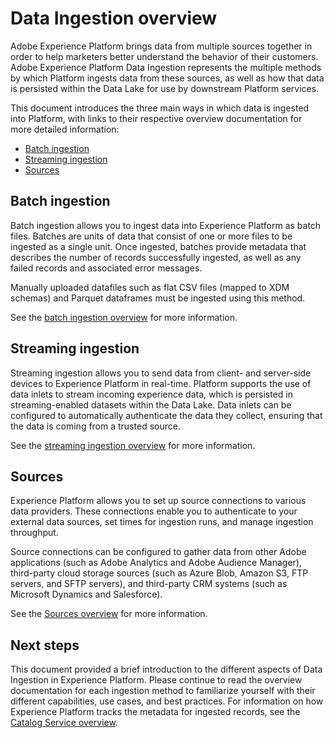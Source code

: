 # Data Ingestion overview

Adobe Experience Platform brings data from multiple sources together in order to help marketers better understand the behavior of their customers. Adobe Experience Platform Data Ingestion represents the multiple methods by which Platform ingests data from these sources, as well as how that data is persisted within the Data Lake for use by downstream Platform services.

This document introduces the three main ways in which data is ingested into Platform, with links to their respective overview documentation for more detailed information:

* [Batch ingestion](#batch-ingestion)
* [Streaming ingestion](#streaming-ingestion)
* [Sources](#sources)

## Batch ingestion

Batch ingestion allows you to ingest data into Experience Platform as batch files. Batches are units of data that consist of one or more files to be ingested as a single unit. Once ingested, batches provide metadata that describes the number of records successfully ingested, as well as any failed records and associated error messages.

Manually uploaded datafiles such as flat CSV files (mapped to XDM schemas) and Parquet dataframes must be ingested using this method.

See the [batch ingestion overview](./ingest_architectural_overview.md) for more information.

## Streaming ingestion

Streaming ingestion allows you to send data from client- and server-side devices to Experience Platform in real-time. Platform supports the use of data inlets to stream incoming experience data, which is persisted in streaming-enabled datasets within the Data Lake. Data inlets can be configured to automatically authenticate the data they collect, ensuring that the data is coming from a trusted source. 

See the [streaming ingestion overview](../streaming_ingest/streaming_ingest_overview.md) for more information.

## Sources

Experience Platform allows you to set up source connections to various data providers. These connections enable you to authenticate to your external data sources, set times for ingestion runs, and manage ingestion throughput. 

Source connections can be configured to gather data from other Adobe applications (such as Adobe Analytics and Adobe Audience Manager), third-party cloud storage sources (such as Azure Blob, Amazon S3, FTP servers, and SFTP servers), and third-party CRM systems (such as Microsoft Dynamics and Salesforce).

See the [Sources overview](../acp_connectors_overview/acp-connectors-overview.md) for more information.

## Next steps

This document provided a brief introduction to the different aspects of Data Ingestion in Experience Platform. Please continue to read the overview documentation for each ingestion method to familiarize yourself with their different capabilities, use cases, and best practices. For information on how Experience Platform tracks the metadata for ingested records, see the [Catalog Service overview](../catalog_architectural_overview/catalog_architectural_overview.md).